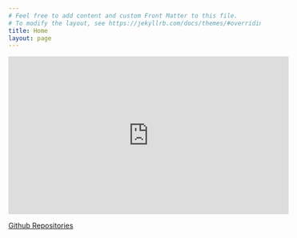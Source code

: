 ```yaml
---
# Feel free to add content and custom Front Matter to this file.
# To modify the layout, see https://jekyllrb.com/docs/themes/#overriding-theme-defaults
title: Home
layout: page
---
```

<p align="center">
<iframe width="560" height="315" src="https://www.youtube.com/embed/sFjFz4IX94Q" frameborder="0" allow="accelerometer; autoplay; encrypted-media; gyroscope; picture-in-picture" allowfullscreen></iframe>
</p>

[Github Repositories](https://github.com/CHuanSite/ADS-Final-Project)
